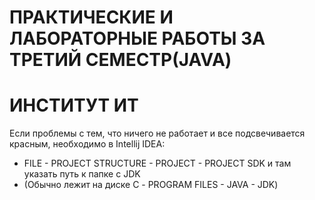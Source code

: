 # ПРАКТИЧЕСКИЕ И ЛАБОРАТОРНЫЕ РАБОТЫ ЗА ТРЕТИЙ СЕМЕСТР(JAVA)
# ИНСТИТУТ ИТ

Если проблемы с тем, что ничего не работает и все подсвечивается красным, необходимо в Intellij IDEA:
- FILE - PROJECT STRUCTURE - PROJECT - PROJECT SDK 
и там указать путь к папке с JDK 
- (Обычно лежит на диске С - PROGRAM FILES - JAVA - JDK)

